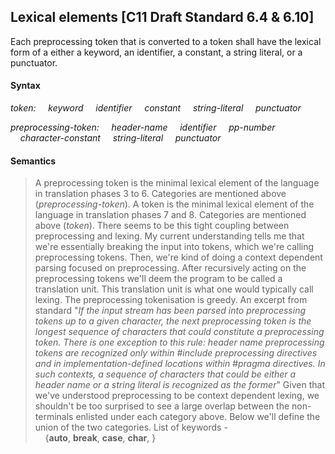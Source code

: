 ## Lexical elements [C11 Draft Standard 6.4 & 6.10]

Each preprocessing token that is converted to a token shall have the lexical form of a either a keyword, 
an identifier, a constant, a string literal, or a punctuator. 

#### Syntax 

*token:* 
&nbsp;&nbsp;&nbsp;&nbsp;*keyword*
&nbsp;&nbsp;&nbsp;&nbsp;*identifier*
&nbsp;&nbsp;&nbsp;&nbsp;*constant*
&nbsp;&nbsp;&nbsp;&nbsp;*string-literal*
&nbsp;&nbsp;&nbsp;&nbsp;*punctuator*


*preprocessing-token:*
&nbsp;&nbsp;&nbsp;&nbsp;*header-name*
&nbsp;&nbsp;&nbsp;&nbsp;*identifier*
&nbsp;&nbsp;&nbsp;&nbsp;*pp-number*
&nbsp;&nbsp;&nbsp;&nbsp;*character-constant*
&nbsp;&nbsp;&nbsp;&nbsp;*string-literal*
&nbsp;&nbsp;&nbsp;&nbsp;*punctuator*

#### Semantics 
> A preprocessing token is the minimal lexical element of the language in translation phases 3 to 6. Categories are 
mentioned above (*preprocessing-token*).
> A token is the minimal lexical element of the language in translation phases 7 and 8. Categories are mentioned 
above (*token*).
> There seems to be this tight coupling between preprocessing and lexing. My current understanding tells me that 
we're essentially breaking the input into tokens, which we're calling preprocessing tokens. Then, we're kind of 
doing a context dependent parsing focused on preprocessing. After recursively acting on the preprocessing tokens 
we'll deem the program to be called a translation unit. This translation unit is what one would typically call lexing. 
> The preprocessing tokenisation is greedy. An excerpt from standard "*If the input stream has been parsed into preprocessing tokens up to a given character, the next preprocessing token is the longest sequence of characters that could constitute a preprocessing token. There is one exception to this rule: header name preprocessing tokens are recognized only within #include preprocessing directives and in implementation-defined locations within #pragma directives. In such contexts, a sequence of characters that could be either a header name or a string literal is recognized as the former*"
> Given that we've understood preprocessing to be context dependent lexing, we shouldn't be too surprised to see a
large overlap between the non-terminals enlisted under each category above. Below we'll define the union of the two
categories. 
> List of keywords -   
&nbsp;&nbsp;&nbsp;&nbsp;{**auto**, **break**, **case**, **char**, }

